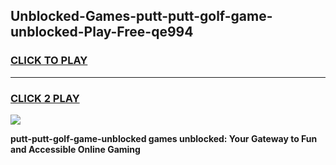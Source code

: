 
## Unblocked-Games-putt-putt-golf-game-unblocked-Play-Free-qe994
<h3>
<a href="https://premium76.site?title=putt-putt-golf-game-unblocked&ref=21A">CLICK TO PLAY</a></h3>
<hr>

<h3>
<a href="https://premium76.site?title=putt-putt-golf-game-unblocked&ref=21A">CLICK 2 PLAY</a>
  
</h3>

<a href="https://premium76.site?title=putt-putt-golf-game-unblocked&ref=21A"><img src="https://clearcache.store/games.png"></a>


**putt-putt-golf-game-unblocked games unblocked: Your Gateway to Fun and Accessible Online Gaming**
